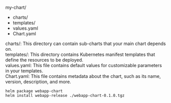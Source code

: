 
my-chart/
- charts/
- templates/
- values.yaml
- Chart.yaml

charts/: This directory can contain sub-charts that your main chart depends on.  
templates/: This directory contains Kubernetes manifest templates that define the resources to be deployed.  
values.yaml: This file contains default values for customizable parameters in your templates.  
Chart.yaml: This file contains metadata about the chart, such as its name, version, description, and more.  

```
helm package webapp-chart  
helm install webapp-release ./webapp-chart-0.1.0.tgz  
```
